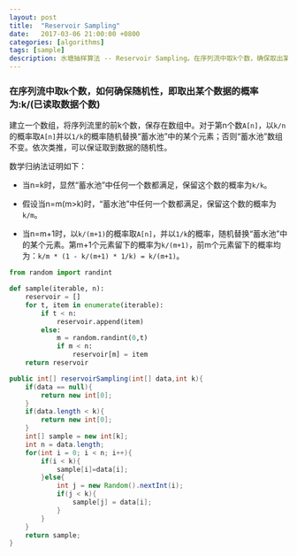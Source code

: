 ```yaml
---
layout: post
title:  "Reservoir Sampling"
date:   2017-03-06 21:00:00 +0800
categories: [algorithms]
tags: [sample]
description: 水塘抽样算法 -- Reservoir Sampling。在序列流中取k个数，确保取出某个数据的概率为:k/n
---
```


### 在序列流中取k个数，如何确保随机性，即取出某个数据的概率为:k/(已读取数据个数)

建立一个数组，将序列流里的前k个数，保存在数组中。对于第n个数`A[n]`，以`k/n`的概率取`A[n]`并以`1/k`的概率随机替换“蓄水池”中的某个元素；否则“蓄水池”数组不变。依次类推，可以保证取到数据的随机性。

数学归纳法证明如下：

- 当n=k时，显然“蓄水池”中任何一个数都满足，保留这个数的概率为`k/k`。

- 假设当n=m(m>k)时，“蓄水池”中任何一个数都满足，保留这个数的概率为`k/m`。 

- 当n=m+1时，以`k/(m+1)`的概率取`A[n]`，并以`1/k`的概率，随机替换“蓄水池”中的某个元素。第m+1个元素留下的概率为`k/(m+1)`，前m个元素留下的概率均为：`k/m * (1 - k/(m+1) * 1/k) = k/(m+1)`。

~~~python
from random import randint

def sample(iterable, n):
    reservoir = []
    for t, item in enumerate(iterable):
        if t < n:
            reservoir.append(item)
        else:
            m = random.randint(0,t)
            if m < n:
                reservoir[m] = item
    return reservoir
~~~

~~~java
public int[] reservoirSampling(int[] data,int k){
    if(data == null){
        return new int[0];
    }
    if(data.length < k){
        return new int[0];
    }
    int[] sample = new int[k];
    int n = data.length;
    for(int i = 0; i < n; i++){
        if(i < k){
            sample[i]=data[i];
        }else{
            int j = new Random().nextInt(i);
            if(j < k){
                sample[j] = data[i];
            }
        }
    }
    return sample;
}
~~~
